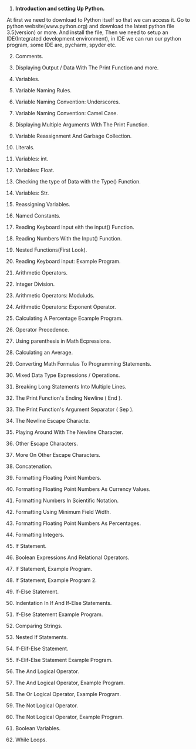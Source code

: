 1. <b>Introduction and setting Up Python.</b>
<p> At first we need to download to Python itself so that we can access it.
Go to python website(www.python.org) and download the latest python file 3.5(version) or more. And install the file,
Then we need to setup an IDE(Integrated development environment), in IDE we can run our python program, some IDE are, pycharm, spyder etc. </p>

2. Comments.

3. Displaying Output / Data With The Print Function and more.

4. Variables.

5. Variable Naming Rules.

6. Variable Naming Convention: Underscores.

7. Variable Naming Convention: Camel Case.

8. Displaying Multiple Arguments With The  Print Function.

9. Variable Reassignment And Garbage Collection.

10. Literals.

11. Variables: int.

12. Variables: Float.

13. Checking the type of Data with the Type() Function.

14. Variables: Str.

15. Reassigning Variables.

16. Named Constants.

17. Reading Keyboard input eith the input() Function.

18. Reading Numbers With the Input() Function.

19. Nested Functions(First Look).

20. Reading Keyboard input: Example Program.

21. Arithmetic Operators.

22. Integer Division.

23. Arithmetic Operators: Moduluds.

24. Arithmetic Operators: Exponent Operator.

25. Calculating A Percentage Ecample Program.

26. Operator Precedence.

27. Using parenthesis in Math Ecpressions.

28. Calculating an Average.

29. Converting Math Formulas To Programming Statements.

30. Mixed Data Type Expressions / Operations.

31. Breaking Long Statements Into Multiple Lines.

32. The Print Function's Ending Newline ( End ).

33. The Print Function's Argument Separator ( Sep ).

34. The Newline Escape Characte.

35. Playing Around With The Newline Character.

36. Other Escape Characters.

37. More On Other Escape Characters.

38. Concatenation.

39. Formatting Floating Point Numbers.

40. Formatting Floating Point Numbers As Currency Values.

41. Formatting Numbers In Scientific Notation.

42. Formatting Using Minimum Field Width.

43. Formatting Floating Point Numbers As Percentages.

44. Formatting Integers.

45. If Statement.

46. Boolean Expressions And Relational Operators.

47. If Statement, Example Program.

48. If Statement, Example Program 2.

49. If-Else Statement.

50. Indentation In If And If-Else Statements.

51. If-Else Statement Example Program.

52. Comparing Strings.

53. Nested If Statements.

54. If-Elif-Else Statement.

55. If-Elif-Else Statement Example Program.

56. The And Logical Operator.

57. The And Logical Operator, Example Program.

58. The Or Logical Operator, Example Program.

59. The Not Logical Operator.

60. The Not Logical Operator, Example Program.

61. Boolean Variables.

62. While Loops.
